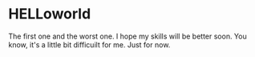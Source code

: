 # HELLoworld
The first one and the worst one. I hope my skills will be better soon.
You know, it's a little bit difficuilt for me. Just for now.
